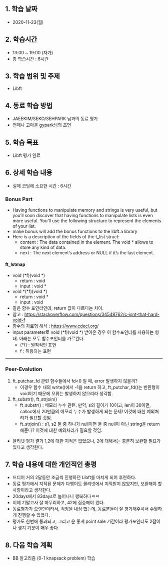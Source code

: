 ## 1. 학습 날짜
+ 2020-11-23(월)

## 2. 학습시간
+ 13:00 ~ 19:00 (자가)   
+ 총 학습시간 : 6시간

## 3. 학습 범위 및 주제
+ Libft

## 4. 동료 학습 방법
+ JAEEKIM/SEKO/SEHPARK 님과의 동료 평가
+ 언제나 고마운 gypark님의 조언

## 5. 학습 목표
+ Libft 평가 완료

## 6. 상세 학습 내용
+ 실제 코딩에 소요한 시간 : 6시간

### Bonus Part
+ Having functions to manipulate memory and strings is very useful, but you’ll soon
discover that having functions to manipulate lists is even more useful. You’ll use the following structure to represent the elements of your list.
+ make bonus will add the bonus functions to the libft.a library
+ Here is a description of the fields of the t_list struct:
	+ content : The data contained in the element. The void * allows to store any kind of data.
	+ next : The next element’s address or NULL if it’s the last element.

#### ft_lstmap
+ void (\*f)(void \*)
	+ return : void
	+ input : void \*
+ void \*(\*f)(void \*)
	+ return : void \*
	+ input : void
+ 같은 함수 포인터인데, return 값이 다르다는 차이.
+ 참고 : <https://stackoverflow.com/questions/34548762/c-isnt-that-hard-void-f>
+ 함수의 자료형 해석 : <https://www.cdecl.org/>
+ input parameter로 void (\*f)(void \*) 받아온 경우 이 함수포인터를 사용하는 형태. 아래는 모두 함수포인터를 가르킨다.
	+ (\*f) : 원칙적인 표현
	+ f : 허용되는 표현


-----------------------------------

### Peer-Evalution
1. ft_putchar_fd 관련 함수들에서 fd&lt;0 일 때, error 발생하지 않을까?
	+ 이경우 함수 내의 write()에서 -1을 return 하고, ft_putchar_fd()는 반환형이 void이기 때문에 오류는 발생하지 않으리라 생각함.
2. ft_substr(), ft_strjoin()
	+ ft_substr() : 메모리 누수 관련. 만약, s의 길이가 10이고, len이 30이면, calloc에서 20만큼의 메모리 누수가 발생하게 되는 문제! 이것에 대한 예외처리가 필요할 것임.
	+ ft_strjoin() : s1, s2 둘 중 하나가 null이면 둘 중 null이 아닌 string을 return 해준다? 이것에 대한 예외처리가 필요할 것임.
+ 뮬리넷 평가 결과 1,2에 대한 지적은 없었으나, 2에 대해서는 충분히 보완할 필요가 있다고 생각한다.
   

    

## 7. 학습 내용에 대한 개인적인 총평
+ 드디어 거의 2달동안 조금씩 진행하던 Libft를 마치게 되어 후련하다.
+ 동료 평가에서 지적된 문제가 다행이도 물리넷에서 지적받지 않았지만, 보완해야 할 사항이라고 생각한다.
+ 20days에서 83days로 늘어나니 행복하다ㅋㅋ
+ 이제 기말고사 잘 마무리하고, 42에 집중해야 겠다.
+ 동료평가가 오랜만이라서, 걱정을 내심 했는데, 동료분들이 잘 평가해주셔서 수월하게 진행할 수 있었다.
+ 평가도 한번에 통과되고, 그리고 운 좋게 point sale 기간이라 평가포인터도 2점이나 생겨 기분이 매우 좋다.

## 8. 다음 학습 계획
+ BB 알고리즘 (0-1 knapsack problem) 학습 